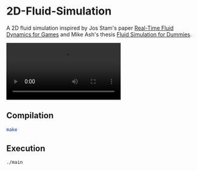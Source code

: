 # 2D-Fluid-Simulation

A 2D fluid simulation inspired by Jos Stam's paper [Real-Time Fluid Dynamics for Games](http://graphics.cs.cmu.edu/nsp/course/15-464/Fall09/papers/StamFluidforGames.pdf) and Mike Ash's thesis [Fluid Simulation for Dummies](https://mikeash.com/pyblog/fluid-simulation-for-dummies.html).

![](https://github.com/BaxterCooper/2D-Fluid-Simulation/tree/main/demos/2D-Fluid-Simulation-Demo.mp4)

## Compilation
```bash
make
```

## Execution
```bash
./main
```
